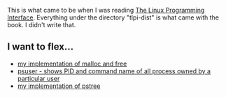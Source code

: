 This is what came to be when I was reading [The Linux Programming Interface](https://en.wikipedia.org/wiki/The_Linux_Programming_Interface). Everything under the directory "tlpi-dist" is what came with the book. I didn't write that.

## I want to flex...
- [my implementation of malloc and free](memalloc/bmalloc.c)
- [psuser - shows PID and command name of all process owned by a particular user](sysinfo/psuser.c)
- [my implementation of pstree](sysinfo/pstree.c)
